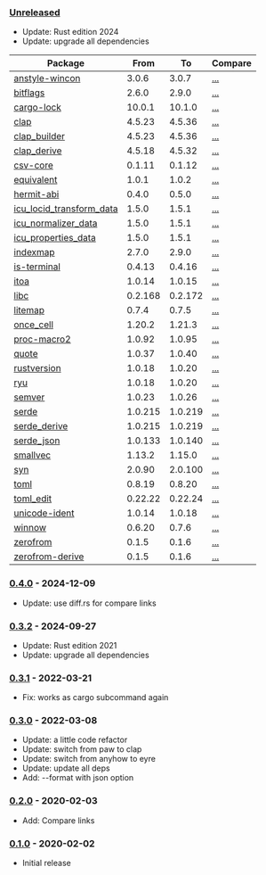### [Unreleased]

- Update: Rust edition 2024
- Update: upgrade all dependencies

| Package                        | From    | To      | Compare   |
| ------------------------------ | ------- | ------- | --------- |
| [anstyle-wincon][01]           | 3.0.6   | 3.0.7   | [...][02] |
| [bitflags][03]                 | 2.6.0   | 2.9.0   | [...][04] |
| [cargo-lock][05]               | 10.0.1  | 10.1.0  | [...][06] |
| [clap][07]                     | 4.5.23  | 4.5.36  | [...][08] |
| [clap_builder][09]             | 4.5.23  | 4.5.36  | [...][0A] |
| [clap_derive][0B]              | 4.5.18  | 4.5.32  | [...][0C] |
| [csv-core][0D]                 | 0.1.11  | 0.1.12  | [...][0E] |
| [equivalent][0F]               | 1.0.1   | 1.0.2   | [...][10] |
| [hermit-abi][11]               | 0.4.0   | 0.5.0   | [...][12] |
| [icu_locid_transform_data][13] | 1.5.0   | 1.5.1   | [...][14] |
| [icu_normalizer_data][15]      | 1.5.0   | 1.5.1   | [...][16] |
| [icu_properties_data][17]      | 1.5.0   | 1.5.1   | [...][18] |
| [indexmap][19]                 | 2.7.0   | 2.9.0   | [...][1A] |
| [is-terminal][1B]              | 0.4.13  | 0.4.16  | [...][1C] |
| [itoa][1D]                     | 1.0.14  | 1.0.15  | [...][1E] |
| [libc][1F]                     | 0.2.168 | 0.2.172 | [...][20] |
| [litemap][21]                  | 0.7.4   | 0.7.5   | [...][22] |
| [once_cell][23]                | 1.20.2  | 1.21.3  | [...][24] |
| [proc-macro2][25]              | 1.0.92  | 1.0.95  | [...][26] |
| [quote][27]                    | 1.0.37  | 1.0.40  | [...][28] |
| [rustversion][29]              | 1.0.18  | 1.0.20  | [...][2A] |
| [ryu][2B]                      | 1.0.18  | 1.0.20  | [...][2C] |
| [semver][2D]                   | 1.0.23  | 1.0.26  | [...][2E] |
| [serde][2F]                    | 1.0.215 | 1.0.219 | [...][30] |
| [serde_derive][31]             | 1.0.215 | 1.0.219 | [...][32] |
| [serde_json][33]               | 1.0.133 | 1.0.140 | [...][34] |
| [smallvec][35]                 | 1.13.2  | 1.15.0  | [...][36] |
| [syn][37]                      | 2.0.90  | 2.0.100 | [...][38] |
| [toml][39]                     | 0.8.19  | 0.8.20  | [...][3A] |
| [toml_edit][3B]                | 0.22.22 | 0.22.24 | [...][3C] |
| [unicode-ident][3D]            | 1.0.14  | 1.0.18  | [...][3E] |
| [winnow][3F]                   | 0.6.20  | 0.7.6   | [...][40] |
| [zerofrom][41]                 | 0.1.5   | 0.1.6   | [...][42] |
| [zerofrom-derive][43]          | 0.1.5   | 0.1.6   | [...][44] |

[01]: https://crates.io/crates/anstyle-wincon
[02]: https://diff.rs/anstyle%2Dwincon/3%2E0%2E6/anstyle%2Dwincon/3%2E0%2E7/Cargo.toml
[03]: https://crates.io/crates/bitflags
[04]: https://diff.rs/bitflags/2%2E6%2E0/bitflags/2%2E9%2E0/Cargo.toml
[05]: https://crates.io/crates/cargo-lock
[06]: https://diff.rs/cargo%2Dlock/10%2E0%2E1/cargo%2Dlock/10%2E1%2E0/Cargo.toml
[07]: https://crates.io/crates/clap
[08]: https://diff.rs/clap/4%2E5%2E23/clap/4%2E5%2E36/Cargo.toml
[09]: https://crates.io/crates/clap_builder
[0A]: https://diff.rs/clap%5Fbuilder/4%2E5%2E23/clap%5Fbuilder/4%2E5%2E36/Cargo.toml
[0B]: https://crates.io/crates/clap_derive
[0C]: https://diff.rs/clap%5Fderive/4%2E5%2E18/clap%5Fderive/4%2E5%2E32/Cargo.toml
[0D]: https://crates.io/crates/csv-core
[0E]: https://diff.rs/csv%2Dcore/0%2E1%2E11/csv%2Dcore/0%2E1%2E12/Cargo.toml
[0F]: https://crates.io/crates/equivalent
[10]: https://diff.rs/equivalent/1%2E0%2E1/equivalent/1%2E0%2E2/Cargo.toml
[11]: https://crates.io/crates/hermit-abi
[12]: https://diff.rs/hermit%2Dabi/0%2E4%2E0/hermit%2Dabi/0%2E5%2E0/Cargo.toml
[13]: https://crates.io/crates/icu_locid_transform_data
[14]: https://diff.rs/icu%5Flocid%5Ftransform%5Fdata/1%2E5%2E0/icu%5Flocid%5Ftransform%5Fdata/1%2E5%2E1/Cargo.toml
[15]: https://crates.io/crates/icu_normalizer_data
[16]: https://diff.rs/icu%5Fnormalizer%5Fdata/1%2E5%2E0/icu%5Fnormalizer%5Fdata/1%2E5%2E1/Cargo.toml
[17]: https://crates.io/crates/icu_properties_data
[18]: https://diff.rs/icu%5Fproperties%5Fdata/1%2E5%2E0/icu%5Fproperties%5Fdata/1%2E5%2E1/Cargo.toml
[19]: https://crates.io/crates/indexmap
[1A]: https://diff.rs/indexmap/2%2E7%2E0/indexmap/2%2E9%2E0/Cargo.toml
[1B]: https://crates.io/crates/is-terminal
[1C]: https://diff.rs/is%2Dterminal/0%2E4%2E13/is%2Dterminal/0%2E4%2E16/Cargo.toml
[1D]: https://crates.io/crates/itoa
[1E]: https://diff.rs/itoa/1%2E0%2E14/itoa/1%2E0%2E15/Cargo.toml
[1F]: https://crates.io/crates/libc
[20]: https://diff.rs/libc/0%2E2%2E168/libc/0%2E2%2E172/Cargo.toml
[21]: https://crates.io/crates/litemap
[22]: https://diff.rs/litemap/0%2E7%2E4/litemap/0%2E7%2E5/Cargo.toml
[23]: https://crates.io/crates/once_cell
[24]: https://diff.rs/once%5Fcell/1%2E20%2E2/once%5Fcell/1%2E21%2E3/Cargo.toml
[25]: https://crates.io/crates/proc-macro2
[26]: https://diff.rs/proc%2Dmacro2/1%2E0%2E92/proc%2Dmacro2/1%2E0%2E95/Cargo.toml
[27]: https://crates.io/crates/quote
[28]: https://diff.rs/quote/1%2E0%2E37/quote/1%2E0%2E40/Cargo.toml
[29]: https://crates.io/crates/rustversion
[2A]: https://diff.rs/rustversion/1%2E0%2E18/rustversion/1%2E0%2E20/Cargo.toml
[2B]: https://crates.io/crates/ryu
[2C]: https://diff.rs/ryu/1%2E0%2E18/ryu/1%2E0%2E20/Cargo.toml
[2D]: https://crates.io/crates/semver
[2E]: https://diff.rs/semver/1%2E0%2E23/semver/1%2E0%2E26/Cargo.toml
[2F]: https://crates.io/crates/serde
[30]: https://diff.rs/serde/1%2E0%2E215/serde/1%2E0%2E219/Cargo.toml
[31]: https://crates.io/crates/serde_derive
[32]: https://diff.rs/serde%5Fderive/1%2E0%2E215/serde%5Fderive/1%2E0%2E219/Cargo.toml
[33]: https://crates.io/crates/serde_json
[34]: https://diff.rs/serde%5Fjson/1%2E0%2E133/serde%5Fjson/1%2E0%2E140/Cargo.toml
[35]: https://crates.io/crates/smallvec
[36]: https://diff.rs/smallvec/1%2E13%2E2/smallvec/1%2E15%2E0/Cargo.toml
[37]: https://crates.io/crates/syn
[38]: https://diff.rs/syn/2%2E0%2E90/syn/2%2E0%2E100/Cargo.toml
[39]: https://crates.io/crates/toml
[3A]: https://diff.rs/toml/0%2E8%2E19/toml/0%2E8%2E20/Cargo.toml
[3B]: https://crates.io/crates/toml_edit
[3C]: https://diff.rs/toml%5Fedit/0%2E22%2E22/toml%5Fedit/0%2E22%2E24/Cargo.toml
[3D]: https://crates.io/crates/unicode-ident
[3E]: https://diff.rs/unicode%2Dident/1%2E0%2E14/unicode%2Dident/1%2E0%2E18/Cargo.toml
[3F]: https://crates.io/crates/winnow
[40]: https://diff.rs/winnow/0%2E6%2E20/winnow/0%2E7%2E6/Cargo.toml
[41]: https://crates.io/crates/zerofrom
[42]: https://diff.rs/zerofrom/0%2E1%2E5/zerofrom/0%2E1%2E6/Cargo.toml
[43]: https://crates.io/crates/zerofrom-derive
[44]: https://diff.rs/zerofrom%2Dderive/0%2E1%2E5/zerofrom%2Dderive/0%2E1%2E6/Cargo.toml

### [0.4.0] - 2024-12-09

- Update: use diff.rs for compare links

### [0.3.2] - 2024-09-27

- Update: Rust edition 2021
- Update: upgrade all dependencies

### [0.3.1] - 2022-03-21

- Fix: works as cargo subcommand again

### [0.3.0] - 2022-03-08

- Update: a little code refactor
- Update: switch from paw to clap
- Update: switch from anyhow to eyre
- Update: update all deps
- Add: --format with json option

### [0.2.0] - 2020-02-03

- Add: Compare links

### [0.1.0] - 2020-02-02

- Initial release

[0.1.0]: https://github.com/davidrjonas/cargo-lockdiff/compare/f1e7f8c78...0.1.0
[0.2.0]: https://github.com/davidrjonas/cargo-lockdiff/compare/0.1.0...0.2.0
[0.3.0]: https://github.com/davidrjonas/cargo-lockdiff/compare/0.2.0...0.3.0
[0.3.1]: https://github.com/davidrjonas/cargo-lockdiff/compare/0.3.0...0.3.1
[0.3.2]: https://github.com/davidrjonas/cargo-lockdiff/compare/0.3.1...0.3.2
[0.4.0]: https://github.com/davidrjonas/cargo-lockdiff/compare/0.3.2...0.4.0
[Unreleased]: https://github.com/davidrjonas/cargo-lockdiff/compare/0.4.0...master
